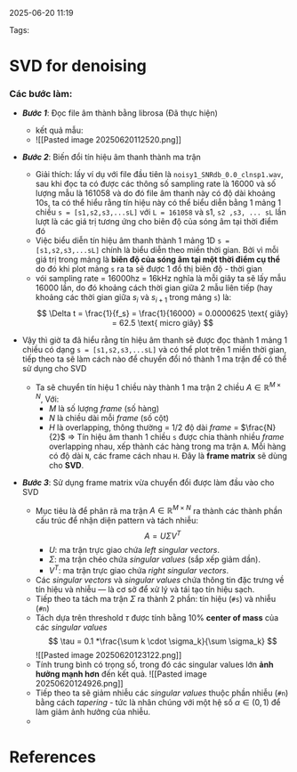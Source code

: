 2025-06-20 11:19


Tags:

# SVD for denoising

### Các bước làm: 
- ***Bước 1***: Đọc file âm thành bằng librosa (Đã thực hiện)
	- kết quả mẫu: 
	- ![[Pasted image 20250620112520.png]]
- ***Bước 2***: Biến đổi tín hiệu âm thanh thành ma trận
	- Giải thích: lấy ví dụ với file đầu tiên là `noisy1_SNRdb_0.0_clnsp1.wav`, sau khi đọc ta có được các thông số sampling rate là 16000 và số lượng mẫu là 161058 và do đó file âm thanh này có độ dài khoảng 10s, ta có thể hiểu rằng tín hiệu này có thể biểu diễn bằng 1 mảng 1 chiều `s = [s1,s2,s3,...sL]` với `L = 161058` và s1, `s2 ,s3, ... sL` lần lượt là các giá trị tương ứng cho biên độ của sóng âm tại thời điểm đó
	- Việc biểu diễn tín hiệu âm thanh thành 1 mảng 1D  `s = [s1,s2,s3,...sL]` chính là biểu diễn theo miền thời gian. Bởi vì mỗi giá trị trong mảng là **biên độ của sóng âm tại một thời điểm cụ thể** do đó khi plot mảng `s` ra ta sẽ được 1 đồ thị biên độ - thời gian 
	- vói sampling rate = 16000hz  = 16kHz nghĩa là mỗi giây ta sẽ lấy mẫu 16000 lần, do đó khoảng cách thời gian giữa  2 mẫu liên tiếp (hay khoảng các thời gian giữa $s_{i}$ và $s_{i+1}$ trong mảng `s`) là: $$
\Delta t = \frac{1}{f_s} = \frac{1}{16000} = 0.0000625 \text{ giây} = 62.5 \text{ micro giây}
$$
-  Vậy thì giờ ta đã hiểu rằng tín hiệu âm thanh sẽ được đọc thành 1 mảng 1 chiều có dạng `s = [s1,s2,s3,...sL]` và có thể plot trên 1 miền thời gian, tiếp theo ta sẽ làm cách nào để chuyển đổi nó thành 1 ma trận để có thể sử dụng cho SVD
	- Ta sẽ chuyển tín hiệu 1 chiều này thành 1 ma trận 2 chiều $A \in \mathbb{R}^{M \times N}$, Với:
		- $M$ là số lượng *frame* (số hàng)
		-  $N$ là chiều dài mỗi *frame* (số cột)
		- *H* là overlapping, thông thường = 1/2 độ dài *frame* = $\frac{N}{2}$
	=> Tín hiệu âm thanh 1 chiều `s` được chia thành nhiều *frame* overlapping nhau, xếp thành các hàng trong ma trận `A`. Mỗi hàng có độ dài `N`, các frame cách nhau `H`. Đây là **frame matrix** sẽ dùng cho **SVD**.

- ***Bước 3***: Sử dụng frame matrix vừa chuyển đổi được làm đầu vào cho SVD
	- Mục tiêu là để phân rã ma trận $A \in \mathbb{R}^{M \times N}$ ra thành các thành phần cấu trúc để nhận diện pattern và tách nhiễu:$$A = U \Sigma V^T$$
		-  $U$: ma trận trực giao chứa *left singular vectors*.
		- $\Sigma$: ma trận chéo chứa *singular values* (sắp xếp giảm dần).
		- $V^T$: ma trận trực giao chứa *right singular vectors*.
	- Các *singular vectors* và *singular values* chứa thông tin đặc trưng về tín hiệu và nhiễu — là cơ sở để xử lý và tái tạo tín hiệu sạch.
	- Tiếp theo ta tách ma trận $\Sigma$ ra thành 2 phần: tín hiệu (`#s`) và nhiễu (`#n`) 
	- Tách dựa trên threshold $\tau$ được tính bằng 10% **center of mass** của các *singular values* $$
\tau = 0.1 *\frac{\sum k \cdot \sigma_k}{\sum \sigma_k}
$$
	![[Pasted image 20250620123122.png]]
	- Tính trung bình có trọng số, trong đó các singular values lớn **ảnh hưởng mạnh hơn** đến kết quả.
	![[Pasted image 20250620124926.png]]
	- Tiếp theo ta sẽ giảm nhiễu các *singular values* thuộc phần nhiễu (`#n`) bằng cách *tapering* - tức là nhân chúng với một hệ số $\alpha \in (0, 1)$ để làm giảm ảnh hưởng của nhiễu.
	- 
# References
